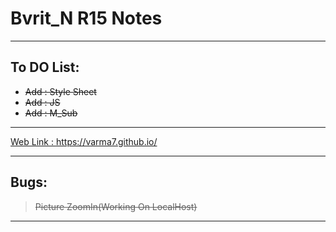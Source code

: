 # Bvrit_N R15 Notes
---

## To DO List:

* ~~Add : Style Sheet~~
* ~~Add : JS~~
* ~~Add : M_Sub~~

---

[ Web Link :  https://varma7.github.io/ ](https://varma7.github.io/)

---

## Bugs:
> ~~Picture ZoomIn(Working On LocalHost)~~

---

